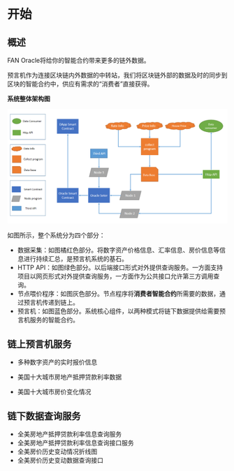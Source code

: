 # 开始

## 概述

FAN Oracle将给你的智能合约带来更多的链外数据。

预言机作为连接区块链内外数据的中转站，我们将区块链外部的数据及时的同步到区块的智能合约中，供应有需求的“消费者”直接获得。

**系统整体架构图**

<img src="assets/architecture2.png" alt="总体架构图" width="600" />

如图所示，整个系统分为四个部分：

- 数据采集：如图橘红色部分。将数字资产价格信息、汇率信息、房价信息等信息进行持续汇总，是预言机系统的基石。
- HTTP API：如图绿色部分。以后端接口形式对外提供查询服务。一方面支持项目以网页形式对外提供查询服务，一方面作为公共接口允许第三方调用查询。
- 节点喂价程序：如图灰色部分。节点程序将**消费者智能合约**所需要的数据，通过预言机传递到链上。
- 预言机：如图蓝色部分。系统核心组件，以两种模式将链下数据提供给需要预言机服务的智能合约。

## 链上预言机服务

- 多种数字资产的实时报价信息

- 美国十大城市房地产抵押贷款利率数据

- 美国十大城市房价变化情况

## 链下数据查询服务

- 全美房地产抵押贷款利率信息查询服务
- 全美房地产抵押贷款利率信息查询接口服务
- 全美房价历史变动情况折线图
- 全美房价历史变动数据查询接口
